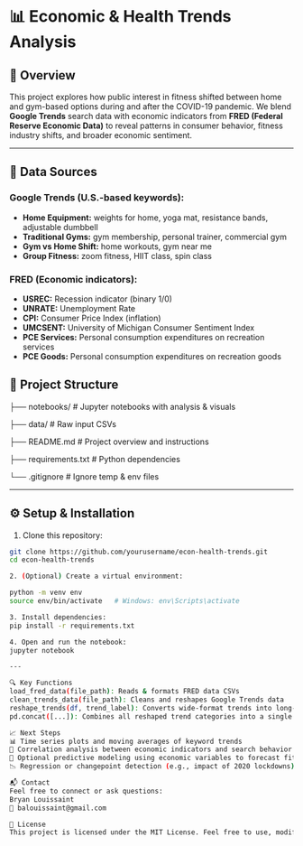 # 📊 Economic & Health Trends Analysis

## 🧠 Overview
This project explores how public interest in fitness shifted between home and gym-based options during and after the COVID-19 pandemic. We blend **Google Trends** search data with economic indicators from **FRED (Federal Reserve Economic Data)** to reveal patterns in consumer behavior, fitness industry shifts, and broader economic sentiment.

---

## 📁 Data Sources

### Google Trends (U.S.-based keywords):
- **Home Equipment:** weights for home, yoga mat, resistance bands, adjustable dumbbell
- **Traditional Gyms:** gym membership, personal trainer, commercial gym
- **Gym vs Home Shift:** home workouts, gym near me
- **Group Fitness:** zoom fitness, HIIT class, spin class

### FRED (Economic indicators):
- **USREC:** Recession indicator (binary 1/0)
- **UNRATE:** Unemployment Rate
- **CPI:** Consumer Price Index (inflation)
- **UMCSENT:** University of Michigan Consumer Sentiment Index
- **PCE Services:** Personal consumption expenditures on recreation services
- **PCE Goods:** Personal consumption expenditures on recreation goods

## 🧰 Project Structure
├── notebooks/ # Jupyter notebooks with analysis & visuals

├── data/ # Raw input CSVs

├── README.md # Project overview and instructions

├── requirements.txt # Python dependencies

└── .gitignore # Ignore temp & env files

---

## ⚙️ Setup & Installation

1. Clone this repository:
```bash
git clone https://github.com/yourusername/econ-health-trends.git
cd econ-health-trends

2. (Optional) Create a virtual environment:

python -m venv env
source env/bin/activate   # Windows: env\Scripts\activate

3. Install dependencies:
pip install -r requirements.txt

4. Open and run the notebook:
jupyter notebook

---

🔍 Key Functions
load_fred_data(file_path): Reads & formats FRED data CSVs
clean_trends_data(file_path): Cleans and reshapes Google Trends data
reshape_trends(df, trend_label): Converts wide-format trends into long-format for analysis
pd.concat([...]): Combines all reshaped trend categories into a single DataFrame

📈 Next Steps
📊 Time series plots and moving averages of keyword trends
🧮 Correlation analysis between economic indicators and search behavior
🤖 Optional predictive modeling using economic variables to forecast fitness trends
📉 Regression or changepoint detection (e.g., impact of 2020 lockdowns)

📬 Contact
Feel free to connect or ask questions:
Bryan Louissaint
📧 balouissaint@gmail.com

📝 License
This project is licensed under the MIT License. Feel free to use, modify, and share with attribution.
